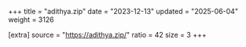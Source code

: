 +++
title = "adithya.zip"
date = "2023-12-13"
updated = "2025-06-04"
weight = 3126

[extra]
source = "https://adithya.zip/"
ratio = 42
size = 3
+++
